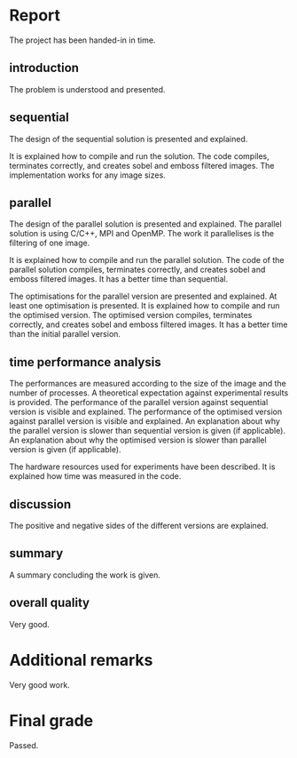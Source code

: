# Report
The project has been handed-in in time.

## introduction
The problem is understood and presented.

## sequential
The design of the sequential solution is presented and explained.

It is explained how to compile and run the solution.
The code compiles, terminates correctly, and creates sobel and emboss filtered images.
The implementation works for any image sizes.

## parallel
The design of the parallel solution is presented and explained.
The parallel solution is using C/C++, MPI and OpenMP.
The work it parallelises is the filtering of one image.

It is explained how to compile and run the parallel solution. 
The code of the parallel solution compiles, terminates correctly, and creates sobel and emboss filtered images. 
It has a better time than sequential. 

The optimisations for the parallel version are presented and explained. At least one optimisation is presented.
It is explained how to compile and run the optimised version. 
The optimised version compiles, terminates correctly, and creates sobel and emboss filtered images.
It has a better time than the initial parallel version.

## time performance analysis
The performances are measured according to the size of the image and the number of processes. 
A theoretical expectation against experimental results is provided.
The performance of the parallel version against sequential version is visible and explained.
The performance of the optimised version against parallel version is visible and explained.
An explanation about why the parallel version is slower than sequential version is given (if applicable).
An explanation about why the optimised version is slower than parallel version is given (if applicable).

The hardware resources used for experiments have been described.
It is explained how time was measured in the code.

## discussion
The positive and negative sides of the different versions are explained.

## summary
A summary concluding the work is given.

## overall quality
Very good.

# Additional remarks
Very good work.

# Final grade
Passed.
